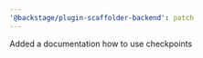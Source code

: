 ```yaml
---
'@backstage/plugin-scaffolder-backend': patch
---
```


Added a documentation how to use checkpoints
